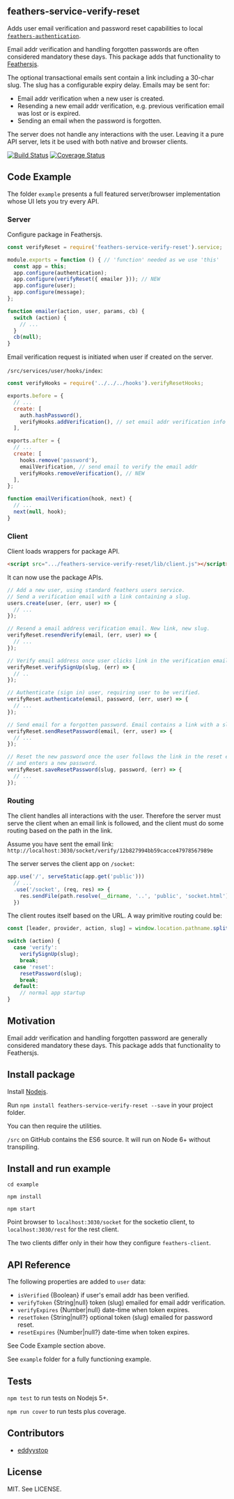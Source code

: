 ## feathers-service-verify-reset
Adds user email verification and password reset capabilities to local
[`feathers-authentication`](http://docs.feathersjs.com/authentication/local.html).

Email addr verification and handling forgotten passwords are often considered mandatory
these days. This package adds that functionality to [Feathersjs](http://docs.feathersjs.com/).

The optional transactional emails sent contain a link including a 30-char slug.
The slug has a configurable expiry delay. Emails may be sent for:

- Email addr verification when a new user is created.
- Resending a new email addr verification, e.g. previous verification email was lost or is expired.
- Sending an email when the password is forgotten.

The server does not handle any interactions with the user.
Leaving it a pure API server, lets it be used with both native and browser clients.

[![Build Status](https://travis-ci.org/eddyystop/feathers-service-verify-reset.svg?branch=master)](https://travis-ci.org/eddyystop/feathers-service-verify-reset)
[![Coverage Status](https://coveralls.io/repos/github/eddyystop/feathers-service-verify-reset/badge.svg?branch=master)](https://coveralls.io/github/eddyystop/feathers-service-verify-reset?branch=master)

## Code Example

The folder `example` presents a full featured server/browser implementation
whose UI lets you try every API.  

### Server

Configure package in Feathersjs.

```javascript
const verifyReset = require('feathers-service-verify-reset').service;

module.exports = function () { // 'function' needed as we use 'this'
  const app = this;
  app.configure(authentication);
  app.configure(verifyReset({ emailer })); // NEW
  app.configure(user);
  app.configure(message);
};

function emailer(action, user, params, cb) {
  switch (action) {
    // ...
  }
  cb(null);
}
```

Email verification request is initiated when user if created on the server.

`/src/services/user/hooks/index`:

```javascript
const verifyHooks = require('../../../hooks').verifyResetHooks;

exports.before = {
  // ...
  create: [
    auth.hashPassword(),
    verifyHooks.addVerification(), // set email addr verification info // NEW
  ],

exports.after = {
  // ...
  create: [
    hooks.remove('password'),
    emailVerification, // send email to verify the email addr
    verifyHooks.removeVerification(), // NEW
  ],
};

function emailVerification(hook, next) {
  // ...
  next(null, hook);
}
```
### Client

Client loads wrappers for package API.

```html
<script src=".../feathers-service-verify-reset/lib/client.js"></script>
```

It can now use the package APIs.

```javascript
// Add a new user, using standard feathers users service.
// Send a verification email with a link containing a slug.
users.create(user, (err, user) => {
  // ...
});

// Resend a email address verification email. New link, new slug.
verifyReset.resendVerify(email, (err, user) => {
  // ...
});

// Verify email address once user clicks link in the verification email.
verifyReset.verifySignUp(slug, (err) => {
  // ..
});

// Authenticate (sign in) user, requiring user to be verified.
verifyReset.authenticate(email, password, (err, user) => {
  // ...
});

// Send email for a forgotten password. Email contains a link with a slug.
verifyReset.sendResetPassword(email, (err, user) => {
  // ...
});

// Reset the new password once the user follows the link in the reset email
// and enters a new password.
verifyReset.saveResetPassword(slug, password, (err) => {
  // ...
});
```

### Routing

The client handles all interactions with the user.
Therefore the server must serve the client when an email link is followed,
and the client must do some routing based on the path in the link.

Assume you have sent the email link:
`http://localhost:3030/socket/verify/12b827994bb59cacce47978567989e`

The server serves the client app on `/socket`:

```javascript
app.use('/', serveStatic(app.get('public')))
  // ...
  .use('/socket', (req, res) => {
    res.sendFile(path.resolve(__dirname, '..', 'public', 'socket.html'));
  })
```

The client routes itself based on the URL. A way primitive routing could be:

```javascript
const [leader, provider, action, slug] = window.location.pathname.split('/');

switch (action) {
  case 'verify':
    verifySignUp(slug);
    break;
  case 'reset':
    resetPassword(slug);
    break;
  default:
    // normal app startup
}
```

## Motivation

Email addr verification and handling forgotten password are generally considered mandatory
these days. This package adds that functionality to Feathersjs.

## Install package

Install [Nodejs](https://nodejs.org/en/).

Run `npm install feathers-service-verify-reset --save` in your project folder.

You can then require the utilities.

`/src` on GitHub contains the ES6 source.
It will run on Node 6+ without transpiling.


## Install and run example

`cd example`

`npm install`

`npm start`

Point browser to `localhost:3030/socket` for the socketio client,
to `localhost:3030/rest` for the rest client.

The two clients differ only in their how they configure `feathers-client`.

## API Reference

The following properties are added to `user` data:

- `isVerified` {Boolean} if user's email addr has been verified.
- `verifyToken` {String|null} token (slug) emailed for email addr verification.
- `verifyExpires` {Number|null} date-time when token expires.
- `resetToken` {String|null?} optional token (slug) emailed for password reset.
- `resetExpires` {Number|null?} date-time when token expires.

See Code Example section above.

See `example` folder for a fully functioning example.

## Tests

`npm test` to run tests on Nodejs 5+.

`npm run cover` to run tests plus coverage.

## Contributors

- [eddyystop](https://github.com/eddyystop)

## License

MIT. See LICENSE.